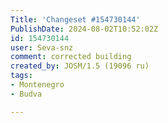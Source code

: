 ```yaml
---
Title: 'Changeset #154730144'
PublishDate: 2024-08-02T10:52:02Z
id: 154730144
user: Seva-snz
comment: corrected building
created_by: JOSM/1.5 (19096 ru)
tags:
- Montenegro
- Budva

---
```

